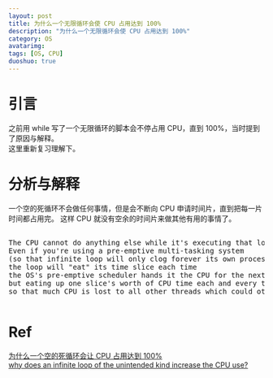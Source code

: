 ```yaml
---
layout: post
title: 为什么一个无限循环会使 CPU 占用达到 100%
description: "为什么一个无限循环会使 CPU 占用达到 100%"
category: OS
avatarimg:
tags: [OS, CPU]
duoshuo: true
---
```


# 引言 

之前用 while 写了一个无限循环的脚本会不停占用 CPU，直到 100%，当时提到了原因与解释。  
这里重新复习理解下。

# 分析与解释

> 
一个空的死循环不会做任何事情，但是会不断向 CPU 申请时间片，直到把每一片时间都占用完。
这样 CPU 就没有空余的时间片来做其他有用的事情了。

<pre>

The CPU cannot do anything else while it's executing that loop (which never ends).
Even if you're using a pre-emptive multi-tasking system 
(so that infinite loop will only clog forever its own process or thread), 
the loop will "eat" its time slice each time 
the OS's pre-emptive scheduler hands it the CPU for the next slice -- doing nothing, 
but eating up one slice's worth of CPU time each and every time, 
so that much CPU is lost to all other threads which could otherwise be doing useful work.

</pre>

# Ref
[为什么一个空的死循环会让 CPU 占用达到 100%](http://www.lfyzjck.com/why-infinite-loop-increase-cpu-use/)  
[why does an infinite loop of the unintended kind increase the CPU use?](http://stackoverflow.com/questions/2846165/why-does-an-infinite-loop-of-the-unintended-kind-increase-the-cpu-use)  
